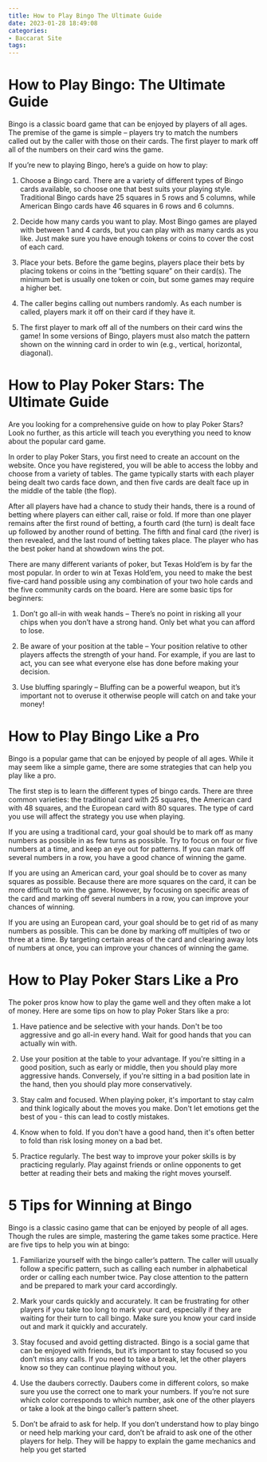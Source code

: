 ```yaml
---
title: How to Play Bingo The Ultimate Guide 
date: 2023-01-28 18:49:08
categories:
- Baccarat Site
tags:
---
```



#  How to Play Bingo: The Ultimate Guide 

Bingo is a classic board game that can be enjoyed by players of all ages. The premise of the game is simple – players try to match the numbers called out by the caller with those on their cards. The first player to mark off all of the numbers on their card wins the game.

If you’re new to playing Bingo, here’s a guide on how to play:

1. Choose a Bingo card. There are a variety of different types of Bingo cards available, so choose one that best suits your playing style. Traditional Bingo cards have 25 squares in 5 rows and 5 columns, while American Bingo cards have 46 squares in 6 rows and 6 columns.

2. Decide how many cards you want to play. Most Bingo games are played with between 1 and 4 cards, but you can play with as many cards as you like. Just make sure you have enough tokens or coins to cover the cost of each card.

3. Place your bets. Before the game begins, players place their bets by placing tokens or coins in the “betting square” on their card(s). The minimum bet is usually one token or coin, but some games may require a higher bet.

4. The caller begins calling out numbers randomly. As each number is called, players mark it off on their card if they have it.

5. The first player to mark off all of the numbers on their card wins the game! In some versions of Bingo, players must also match the pattern shown on the winning card in order to win (e.g., vertical, horizontal, diagonal).

#  How to Play Poker Stars: The Ultimate Guide 

Are you looking for a comprehensive guide on how to play Poker Stars? Look no further, as this article will teach you everything you need to know about the popular card game.

In order to play Poker Stars, you first need to create an account on the website. Once you have registered, you will be able to access the lobby and choose from a variety of tables. The game typically starts with each player being dealt two cards face down, and then five cards are dealt face up in the middle of the table (the flop).

After all players have had a chance to study their hands, there is a round of betting where players can either call, raise or fold. If more than one player remains after the first round of betting, a fourth card (the turn) is dealt face up followed by another round of betting. The fifth and final card (the river) is then revealed, and the last round of betting takes place. The player who has the best poker hand at showdown wins the pot.

There are many different variants of poker, but Texas Hold’em is by far the most popular. In order to win at Texas Hold’em, you need to make the best five-card hand possible using any combination of your two hole cards and the five community cards on the board. Here are some basic tips for beginners:

1. Don’t go all-in with weak hands – There’s no point in risking all your chips when you don’t have a strong hand. Only bet what you can afford to lose.

2. Be aware of your position at the table – Your position relative to other players affects the strength of your hand. For example, if you are last to act, you can see what everyone else has done before making your decision.

3. Use bluffing sparingly – Bluffing can be a powerful weapon, but it’s important not to overuse it otherwise people will catch on and take your money!

#  How to Play Bingo Like a Pro 

Bingo is a popular game that can be enjoyed by people of all ages. While it may seem like a simple game, there are some strategies that can help you play like a pro.

The first step is to learn the different types of bingo cards. There are three common varieties: the traditional card with 25 squares, the American card with 48 squares, and the European card with 80 squares. The type of card you use will affect the strategy you use when playing.

If you are using a traditional card, your goal should be to mark off as many numbers as possible in as few turns as possible. Try to focus on four or five numbers at a time, and keep an eye out for patterns. If you can mark off several numbers in a row, you have a good chance of winning the game.

If you are using an American card, your goal should be to cover as many squares as possible. Because there are more squares on the card, it can be more difficult to win the game. However, by focusing on specific areas of the card and marking off several numbers in a row, you can improve your chances of winning.

If you are using an European card, your goal should be to get rid of as many numbers as possible. This can be done by marking off multiples of two or three at a time. By targeting certain areas of the card and clearing away lots of numbers at once, you can improve your chances of winning the game.

#  How to Play Poker Stars Like a Pro 

The poker pros know how to play the game well and they often make a lot of money. Here are some tips on how to play Poker Stars like a pro:

1. Have patience and be selective with your hands. Don't be too aggressive and go all-in every hand. Wait for good hands that you can actually win with.

2. Use your position at the table to your advantage. If you're sitting in a good position, such as early or middle, then you should play more aggressive hands. Conversely, if you're sitting in a bad position late in the hand, then you should play more conservatively.

3. Stay calm and focused. When playing poker, it's important to stay calm and think logically about the moves you make. Don't let emotions get the best of you - this can lead to costly mistakes.

4. Know when to fold. If you don't have a good hand, then it's often better to fold than risk losing money on a bad bet.

5. Practice regularly. The best way to improve your poker skills is by practicing regularly. Play against friends or online opponents to get better at reading their bets and making the right moves yourself.

#  5 Tips for Winning at Bingo

Bingo is a classic casino game that can be enjoyed by people of all ages. Though the rules are simple, mastering the game takes some practice. Here are five tips to help you win at bingo:

1. Familiarize yourself with the bingo caller’s pattern. The caller will usually follow a specific pattern, such as calling each number in alphabetical order or calling each number twice. Pay close attention to the pattern and be prepared to mark your card accordingly.

2. Mark your cards quickly and accurately. It can be frustrating for other players if you take too long to mark your card, especially if they are waiting for their turn to call bingo. Make sure you know your card inside out and mark it quickly and accurately.

3. Stay focused and avoid getting distracted. Bingo is a social game that can be enjoyed with friends, but it’s important to stay focused so you don’t miss any calls. If you need to take a break, let the other players know so they can continue playing without you.

4. Use the daubers correctly. Daubers come in different colors, so make sure you use the correct one to mark your numbers. If you’re not sure which color corresponds to which number, ask one of the other players or take a look at the bingo caller’s pattern sheet.

5. Don’t be afraid to ask for help. If you don’t understand how to play bingo or need help marking your card, don’t be afraid to ask one of the other players for help. They will be happy to explain the game mechanics and help you get started
